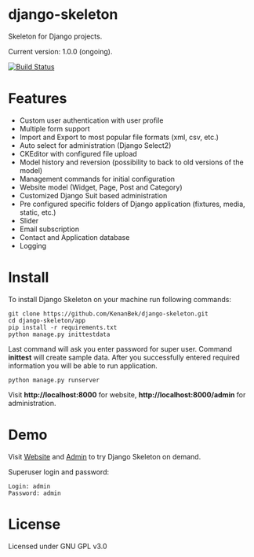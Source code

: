 django-skeleton
===============

Skeleton for Django projects.

Current version: 1.0.0 (ongoing).

[![Build Status](https://travis-ci.org/KenanBek/django-skeleton.svg?branch=master)](https://travis-ci.org/KenanBek/django-skeleton)

# Features

- Custom user authentication with user profile
- Multiple form support
- Import and Export to most popular file formats (xml, csv, etc.)
- Auto select for administration (Django Select2)
- CKEditor with configured file upload
- Model history and reversion (possibility to back to old versions of the model)
- Management commands for initial configuration
- Website model (Widget, Page, Post and Category)
- Customized Django Suit based administration
- Pre configured specific folders of Django application (fixtures, media, static, etc.)
- Slider
- Email subscription
- Contact and Application database
- Logging

# Install

To install Django Skeleton on your machine run following commands:

    git clone https://github.com/KenanBek/django-skeleton.git
    cd django-skeleton/app
    pip install -r requirements.txt
    python manage.py inittestdata

Last command will ask you enter password for super user. Command **inittest** will create sample data. After you successfully entered required information you will be able to run application.

    python manage.py runserver

Visit **http://localhost:8000** for website, **http://localhost:8000/admin** for administration.


# Demo

Visit [Website](http://django-skeleton.bekonline.webfactional.com/) and [Admin](http://django-skeleton.bekonline.webfactional.com/admin) to try Django Skeleton on demand.

Superuser login and password:

    Login: admin
    Password: admin

# License

Licensed under GNU GPL v3.0
